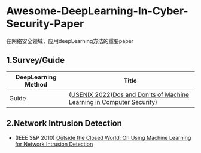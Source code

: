 # Awesome-DeepLearning-In-Cyber-Security-Paper
在网络安全领域，应用deepLearning方法的重要paper

## 1.Survey/Guide

| DeepLearning Method                    | Title                                                        |
| -------------------------------------- | ------------------------------------------------------------ |
|            Guide                       | [(USENIX 2022)Dos and Don'ts of Machine Learning in Computer Security](https://www.usenix.org/conference/usenixsecurity22/presentation/arp)) |

## 2.Network Intrusion Detection
- (IEEE S&P 2010) [Outside the Closed World: On Using Machine Learning for Network Intrusion Detection](https://ieeexplore.ieee.org/abstract/document/5504793)
